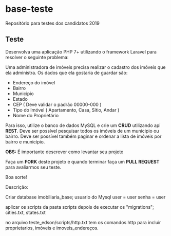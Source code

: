 # base-teste
Repositório para testes dos candidatos 2019


## Teste
Desenvolva uma aplicação PHP 7+ utilizando o framework Laravel para resolver o seguinte problema:


Uma administradora de imóveis precisa realizar o cadastro dos imóveis que ela administra. Os dados que ela gostaria de guardar são:

- Endereço do imóvel
- Bairro
- Municipio
- Estado
- CEP ( Deve validar o padrão 00000-000 )
- Tipo do Imóvel ( Apartamento, Casa, Sítio, Andar )
- Nome do Proprietário


Para isso, utilize o banco de dados MySQL e crie um **CRUD** utilizando api **REST**. Deve ser possível pesquisar todos os imóveis de um municipio ou bairro. Deve ser possível também paginar e ordenar a lista de imóveis por bairro e município.


**OBS:** É importante descrever como levantar seu projeto


Faça um **FORK** deste projeto e quando terminar faça um **PULL REQUEST** para avaliarmos seu teste.

Boa sorte!


Descrição:

Criar database imobiliaria_base;
usuario do Mysql
user = user
senha = user

aplicar os scripts da pasta scripts depois de executar os "migrations";
cities.txt, states.txt

no arquivo teste_edson/scripts/http.txt tem os comandos http para incluir proprietarios, imóveis e imoveis_endereços.


